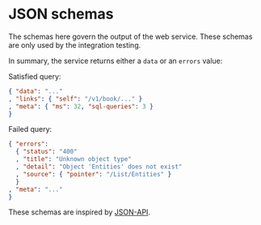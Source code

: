 # JSON schemas

The schemas here govern the output of the web service.  These schemas are only used by the integration testing.

In summary, the service returns either a `data` or an `errors` value:

Satisfied query:
```json
{ "data": "..."
, "links": { "self": "/v1/book/..." }
, "meta": { "ms": 32, "sql-queries": 3 }
}
```

Failed query:
```json
{ "errors":
  { "status": "400"
  , "title": "Unknown object type"
  , "detail": "Object 'Entities' does not exist"
  , "source": { "pointer": "/List/Entities" }
  }
, "meta": "..."
}
```

These schemas are inspired by [JSON-API](http://jsonapi.org/).
